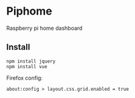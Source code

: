 # Piphome

Raspberry pi home dashboard

## Install

```
npm install jquery
npm install vue
```

Firefox config:

```
about:config > layout.css.grid.enabled = true
```
